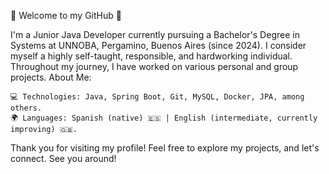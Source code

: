 👋 Welcome to my GitHub 👋

I'm a Junior Java Developer currently pursuing a Bachelor's Degree in Systems at UNNOBA, Pergamino, Buenos Aires (since 2024).
I consider myself a highly self-taught, responsible, and hardworking individual.
Throughout my journey, I have worked on various personal and group projects.
About Me:

    💻 Technologies: Java, Spring Boot, Git, MySQL, Docker, JPA, among others.
    🌍 Languages: Spanish (native) 🇪🇸 | English (intermediate, currently improving) 🇬🇧.

Thank you for visiting my profile!
Feel free to explore my projects, and let's connect.
See you around!
<!--
**Lucas-passera/Lucas-passera** is a ✨ _special_ ✨ repository because its `README.md` (this file) appears on your GitHub profile.

Here are some ideas to get you started:

- 🔭 I’m currently working on ...
- 🌱 I’m currently learning ...
- 👯 I’m looking to collaborate on ...
- 🤔 I’m looking for help with ...
- 💬 Ask me about ...
- 📫 How to reach me: ...
- 😄 Pronouns: ...
- ⚡ Fun fact: ...
-->
